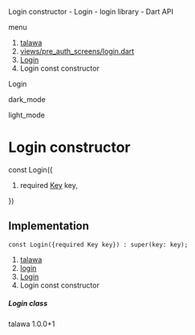 




Login constructor - Login - login library - Dart API







menu

1. [talawa](../../index.html)
2. [views/pre\_auth\_screens/login.dart](../../views_pre_auth_screens_login/views_pre_auth_screens_login-library.html)
3. [Login](../../views_pre_auth_screens_login/Login-class.html)
4. Login const constructor

Login


dark\_mode

light\_mode




# Login constructor


const
Login({

1. required [Key](https://api.flutter.dev/flutter/foundation/Key-class.html) key,

})

## Implementation

```
const Login({required Key key}) : super(key: key);
```

 


1. [talawa](../../index.html)
2. [login](../../views_pre_auth_screens_login/views_pre_auth_screens_login-library.html)
3. [Login](../../views_pre_auth_screens_login/Login-class.html)
4. Login const constructor

##### Login class





talawa
1.0.0+1






